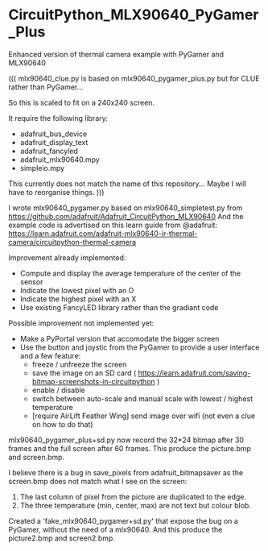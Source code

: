# CircuitPython_MLX90640_PyGamer_Plus
Enhanced version of thermal camera example with PyGamer and MLX90640

(((
mlx90640_clue.py is based on mlx90640_pygamer_plus.py but for CLUE rather than PyGamer...

So this is scaled to fit on a 240x240 screen.

It require the following library:
* adafruit_bus_device
* adafruit_display_text
* adafruit_fancyled
* adafruit_mlx90640.mpy
* simpleio.mpy

This currently does not match the name of this repository...
Maybe I will have to reorganise things.
)))

I wrote mlx90640_pygamer.py based on mlx90640_simpletest.py from https://github.com/adafruit/Adafruit_CircuitPython_MLX90640
And the example code is advertised on this learn guide from @adafruit: https://learn.adafruit.com/adafruit-mlx90640-ir-thermal-camera/circuitpython-thermal-camera

Improvement already implemented:
* Compute and display the average temperature of the center of the sensor
* Indicate the lowest pixel with an O
* Indicate the highest pixel with an X
* Use existing FancyLED library rather than the gradiant code

Possible improvement not implemented yet:
* Make a PyPortal version that accomodate the bigger screen
* Use the button and joystic from the PyGamer to provide a user interface and a few feature:
   * freeze / unfreeze the screen
   * save the image on an SD card ( https://learn.adafruit.com/saving-bitmap-screenshots-in-circuitpython )
   * enable / disable 
   * switch between auto-scale and manual scale with lowest / highest temperature
   * [require AirLift Feather Wing] send image over wifi (not even a clue on how to do that)

mlx90640_pygamer_plus+sd.py now record the 32*24 bitmap after 30 frames and the full screen after 60 frames.
This produce the picture.bmp and screen.bmp.

I believe there is a bug in save_pixels from adafruit_bitmapsaver as the screen.bmp does not match what I see on the screen:
1) The last column of pixel from the picture are duplicated to the edge.
2) The three temperature (min, center, max) are not text but colour blob.

Created a 'fake_mlx90640_pygamer+sd.py' that expose the bug on a PyGamer, without the need of a mlx90640. And this produce the picture2.bmp and screen2.bmp.

